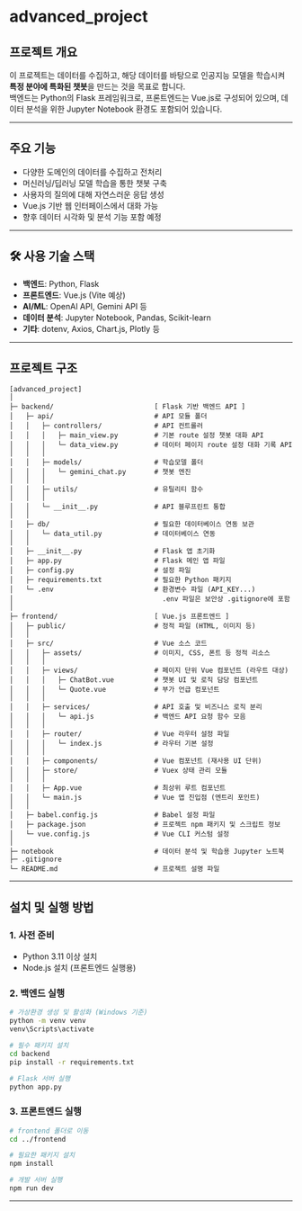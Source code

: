# advanced_project


## 프로젝트 개요

이 프로젝트는 데이터를 수집하고, 해당 데이터를 바탕으로 인공지능 모델을 학습시켜 **특정 분야에 특화된 챗봇**을 만드는 것을 목표로 합니다.  
백엔드는 Python의 Flask 프레임워크로, 프론트엔드는 Vue.js로 구성되어 있으며, 데이터 분석을 위한 Jupyter Notebook 환경도 포함되어 있습니다.

---

## 주요 기능

- 다양한 도메인의 데이터를 수집하고 전처리
- 머신러닝/딥러닝 모델 학습을 통한 챗봇 구축
- 사용자의 질의에 대해 자연스러운 응답 생성
- Vue.js 기반 웹 인터페이스에서 대화 가능
- 향후 데이터 시각화 및 분석 기능 포함 예정

---

## 🛠 사용 기술 스택

- **백엔드**: Python, Flask
- **프론트엔드**: Vue.js (Vite 예상)
- **AI/ML**: OpenAI API, Gemini API 등
- **데이터 분석**: Jupyter Notebook, Pandas, Scikit-learn
- **기타**: dotenv, Axios, Chart.js, Plotly 등

---

## 프로젝트 구조


```
[advanced_project]
│
├─ backend/                         [ Flask 기반 백엔드 API ]
│   ├─ api/                         # API 모듈 폴더
│   │   ├─ controllers/             # API 컨트롤러
│   │   │   ├─ main_view.py         # 기본 route 설정 챗봇 대화 API
│   │   │   └─ data_view.py         # 데이터 페이지 route 설정 대화 기록 API
│   │   │
│   │   ├─ models/                  # 학습모델 폴더
│   │   │   └─ gemini_chat.py       # 챗봇 엔진
│   │   │
│   │   ├─ utils/                   # 유틸리티 함수
│   │   │
│   │   └─ __init__.py              # API 블루프린트 통합
│   │
│   ├─ db/                          # 필요한 데이터베이스 연동 보관
│   │   └─ data_util.py             # 데이터베이스 연동
│   │
│   ├─ __init__.py                  # Flask 앱 초기화
│   ├─ app.py                       # Flask 메인 앱 파일
│   ├─ config.py                    # 설정 파일
│   ├─ requirements.txt             # 필요한 Python 패키지
│   └─ .env                         # 환경변수 파일 (API_KEY...)
│                                     .env 파일은 보안상 .gitignore에 포함
│
├─ frontend/                        [ Vue.js 프론트엔드 ]
│   ├─ public/                      # 정적 파일 (HTML, 이미지 등)
│   │
│   ├─ src/                         # Vue 소스 코드
│   │   ├─ assets/                  # 이미지, CSS, 폰트 등 정적 리소스
│   │   │
│   │   ├─ views/                   # 페이지 단위 Vue 컴포넌트 (라우트 대상)
│   │   │   ├─ ChatBot.vue          # 챗봇 UI 및 로직 담당 컴포넌트
│   │   │   └─ Quote.vue            # 부가 언급 컴포넌트
│   │   │
│   │   ├─ services/                # API 호출 및 비즈니스 로직 분리
│   │   │   └─ api.js               # 백엔드 API 요청 함수 모음
│   │   │
│   │   ├─ router/                  # Vue 라우터 설정 파일
│   │   │   └─ index.js             # 라우터 기본 설정
│   │   │
│   │   ├─ components/              # Vue 컴포넌트 (재사용 UI 단위)
│   │   ├─ store/                   # Vuex 상태 관리 모듈
│   │   │
│   │   ├─ App.vue                  # 최상위 루트 컴포넌트
│   │   └─ main.js                  # Vue 앱 진입점 (엔트리 포인트)
│   │
│   ├─ babel.config.js              # Babel 설정 파일
│   ├─ package.json                 # 프로젝트 npm 패키지 및 스크립트 정보
│   └─ vue.config.js                # Vue CLI 커스텀 설정
│
├─ notebook                         # 데이터 분석 및 학습용 Jupyter 노트북
├─ .gitignore
└─ README.md                        # 프로젝트 설명 파일

```

---

## 설치 및 실행 방법


### 1. 사전 준비
- Python 3.11 이상 설치
- Node.js 설치 (프론트엔드 실행용)

### 2. 백엔드 실행

```bash
# 가상환경 생성 및 활성화 (Windows 기준)
python -m venv venv
venv\Scripts\activate

# 필수 패키지 설치
cd backend
pip install -r requirements.txt

# Flask 서버 실행
python app.py
```

### 3. 프론트엔드 실행

```bash
# frontend 폴더로 이동
cd ../frontend

# 필요한 패키지 설치
npm install

# 개발 서버 실행
npm run dev
```
---




